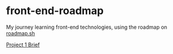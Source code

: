 # front-end-roadmap
My journey learning front-end technologies, using the roadmap on [roadmap.sh](https://roadmap.sh/frontend?r=frontend-beginner)

[Project 1 Brief](https://github.com/AayanH786/front-end-roadmap/tree/main/project-1-single-page-html-cv#readme)
